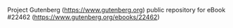 Project Gutenberg (https://www.gutenberg.org) public repository for eBook #22462 (https://www.gutenberg.org/ebooks/22462)
